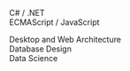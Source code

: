 C# / .NET  
ECMAScript / JavaScript  

Desktop and Web Architecture  
Database Design  
Data Science  
